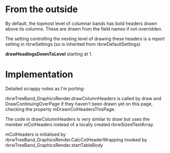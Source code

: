 # From the outside #

By default, the topmost level of columnar bands has bold headers drawn above its columns. These are drawn from the field names if not overridden.

The setting controlling the nesting level of drawing these headers is a report setting in rbrwSettings (so is inherited from rbrwDefaultSettings)

**drawHeadingsDownToLevel** starting at 1.

# Implementation #
Detailed scrappy notes as I'm porting:

rbrwTreeBand\_GraphicsRender.drawColumnHeaders is called by draw and DrawContinuingOverPage if they haven't been drawn yet on this page, checking the property mDrawnColHeadersThisPage.

The code in drawColumnHeaders is very similar to draw but uses the member mColHeaders instead of a locally created rbrwSizedTextArray.

mColHeaders is initialised by rbrwTreeBand\_GraphicsRender.CalcColHeaderWrapping invoked by rbrwTreeBand\_GraphicsRender.startTableBody